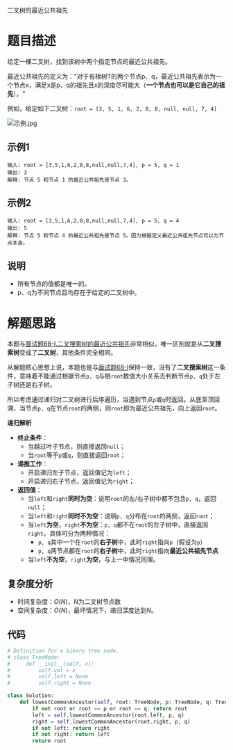 二叉树的最近公共祖先

# 题目描述

给定一棵二叉树，找到该树中两个指定节点的最近公共祖先。

最近公共祖先的定义为："对于有根树T的两个节点p、q，最近公共祖先表示为一个节点x，满足x是p、q的祖先且x的深度尽可能大（**一个节点也可以是它自己的祖先**）。"

例如，给定如下二叉树：`root = [3, 5, 1, 6, 2, 0, 8, null, null, 7, 4]`

![示例.jpg](http://xyao-imgs.oss-cn-beijing.aliyuncs.com/img/binarytree.png)

## 示例1

```
输入: root = [3,5,1,6,2,0,8,null,null,7,4], p = 5, q = 1
输出: 3
解释: 节点 5 和节点 1 的最近公共祖先是节点 3。
```

## 示例2

```
输入: root = [3,5,1,6,2,0,8,null,null,7,4], p = 5, q = 4
输出: 5
解释: 节点 5 和节点 4 的最近公共祖先是节点 5。因为根据定义最近公共祖先节点可以为节点本身。
```

## 说明

- 所有节点的值都是唯一的。
- p、q为不同节点且均存在于给定的二叉树中。

# 解题思路

本题与[面试题68-I.二叉搜索树的最近公共祖先](https://github.com/TrippleKing/LeetCode_Python3/blob/master/剑指offer系列/面试题68-I.二叉搜索树的最近公共祖先.md)非常相似，唯一区别就是从**二叉搜索树**变成了**二叉树**，其他条件完全相同。

从解题核心思想上说，本题也是与[面试题68-I](https://github.com/TrippleKing/LeetCode_Python3/blob/master/剑指offer系列/面试题68-I.二叉搜索树的最近公共祖先.md)保持一致，没有了**二叉搜索树**这一条件，意味着不能通过根据节点`p, q`与根`root`数值大小关系去判断节点`p, q`处于左子树还是右子树。

所以考虑通过递归对二叉树进行后序遍历，当遇到节点`p`或`q`时返回。从底至顶回溯，当节点`p, q`在节点`root`的两侧，则`root`即为最近公共祖先，向上返回`root`。

**递归解析**

- **终止条件**：
  - 当越过叶子节点，则直接返回`null`；
  - 当`root`等于`p`或`q`，则直接返回`root`；
- **递推工作**：
  - 开启递归左子节点，返回值记为`left`；
  - 开启递归右子节点，返回值记为`right`；
- **返回值**：
  - 当`left`和`right`**同时为空**：说明`root`的左/右子树中都不包含`p, q`，返回`null`；
  - 当`left`和`right`**同时不为空**：说明`p, q`分布在`root`的两侧，返回`root`；
  - 当`left`**为空**，`right`**不为空**：`p, q`都不在`root`的左子树中，直接返回`right`。具体可分为两种情况：
    - `p, q`其中一个在`root`的**右子树**中，此时`right`指向`p`（假设为`p`）
    - `p, q`两节点都在`root`的**右子树**中，此时`right`指向**最近公共祖先节点**
  - 当`left`**不为空**，`right`**为空**，与上一中情况同理。

## 复杂度分析

- 时间复杂度：$O(N)$，$N$为二叉树节点数
- 空间复杂度：$O(N)$，最坏情况下，递归深度达到$N$。

## 代码

```python
# Definition for a binary tree node.
# class TreeNode:
#     def __init__(self, x):
#         self.val = x
#         self.left = None
#         self.right = None

class Solution:
    def lowestCommonAncestor(self, root: TreeNode, p: TreeNode, q: TreeNode) -> TreeNode:
        if not root or root == p or root == q: return root
        left = self.lowestCommonAncestor(root.left, p, q)
        right = self.lowestCommonAncestor(root.right, p, q)
        if not left: return right
        if not right: return left
        return root
```

